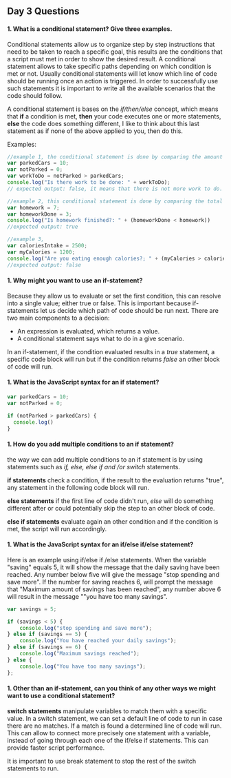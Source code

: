 ## Day 3 Questions

#### 1. What is a conditional statement? Give three examples.

Conditional statements allow us to organize step by step instructions that need to be taken to reach a specific goal, this results are the conditions that a script must met in order to show the desired result. A conditional statement allows to take specific paths depending on which condition is met or not. Usually conditional statements will let know which line of code should be running once an action is triggered. In order to successfully use such statements it is important to write all the available scenarios that the code should follow.

A conditional statement is bases on the *if/then/else* concept, which means that  **if** a condition is met, **then** your code executes one or more statements, **else** the code does something different, I like to think about this last statement as if none of the above applied to you, then do this.

Examples:

```JavaScript
//example 1, the conditional statement is done by comparing the amount of not-parked cars with the amount of parked cars, if the amount of parked cars is greater than the amount of not-parked cars, it will mean that there is not more work to be done.
var parkedCars = 10;
var notParked = 0;
var workToDo = notParked > parkedCars;
console.log("Is there work to be done: " + workToDo);
// expected output: false, it means that there is not more work to do.

//example 2, this conditional statement is done by comparing the total amount of homework with the amount of homework already finished. The condition is met when there is no more homework left to be done.
var homework = 7;
var homeworkDone = 3;
console.log("Is homework finished?: " + (homeworkDone < homework))
//expected output: true

//example 3,
var caloriesIntake = 2500;
var myCalories = 1200;
console.log("Are you eating enough calories?; " + (myCalories > caloriesIntake));
//expected output: false
```

#### 1. Why might you want to use an if-statement?

Because they allow us to evaluate or set the first condition, this can resolve into a single value; either true or false. This is important because if-statements let us decide which path of code should be run next. There are two main components  to a decision:

* An expression is evaluated, which returns a value.
* A conditional statement says what to do in a give scenario.

In an if-statement, if the condition evaluated results in a *true* statement, a specific code block will run but if the condition returns *false* an other block of code will run.


#### 1. What is the JavaScript syntax for an if statement?

```JavaScript
var parkedCars = 10;
var notParked = 0;

if (notParked > parkedCars) {
  console.log()
}

```

#### 1. How do you add multiple conditions to an if statement?

the way we can add multiple conditions to an if statement is by using statements such as *if, else, else if and /or  switch* statements.

**if statements** check a condition, if the result to the evaluation returns "true", any statement in the following code block will run.

**else statements** if the first line of code didn't run, *else* will do something different after or could potentially skip the step to an other block of code.

**else if statements** evaluate again an other condition and if the condition is met, the script will run accordingly.


#### 1. What is the JavaScript syntax for an if/else if/else statement?

Here is an example using if/else if /else statements. When the variable "saving" equals 5, it will show the message that the daily saving have been reached. Any number below five will give the message "stop spending and save more". If the number for saving reaches 6, will prompt the message that "Maximum amount of savings has been reached", any number above 6 will result in the  message ""you have too many savings".
```JavaScript
var savings = 5;

if (savings < 5) {
    console.log("stop spending and save more");
} else if (savings == 5) {
    console.log("You have reached your daily savings");
} else if (savings == 6) {
    console.log("Maximum savings reached");
} else {
    console.log("You have too many savings");
};
```

#### 1. Other than an if-statement, can you think of any other ways we might want to use a conditional statement?


**switch statements** manipulate variables to match them with a specific value. In a switch statement,  we can set a default line of code to run in case there are no matches. If a match is found a determined line of code will run. This can allow to connect more precisely one statement with a variable, instead of going through each one of the if/else if statements. This can provide faster script performance.

It is important to use break statement to stop the rest of the switch statements to run.
